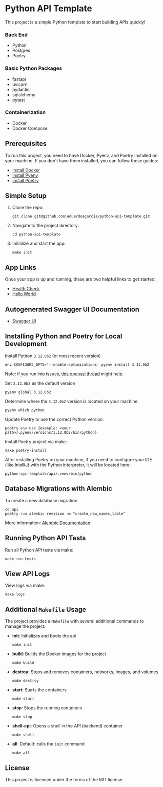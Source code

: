 # Python API Template

This project is a simple Python template to start building APIs quickly!

### Back End
- Python
- Postgres
- Poetry

### Basic Python Packages
- fastapi
- uvicorn
- pydantic
- sqlalchemy
- pytest

### Containerization
- Docker
- Docker Compose

## Prerequisites

To run this project, you need to have Docker, Pyenv, and Poetry installed on your machine. If you don't have them
installed, you can follow these guides:

- [Install Docker](https://docs.docker.com/get-docker/)
- [Install Pyenv](https://github.com/pyenv/pyenv?tab=readme-ov-file#installation)
- [Install Poetry](https://python-poetry.org/docs/)

## Simple Setup

1. Clone the repo:
    ```shell
    git clone git@github.com:eduardoagarcia/python-api-template.git
    ```
2. Navigate to the project directory:
    ```shell
    cd python-api-template
    ```
3. Initialize and start the app:
    ```shell
    make init
    ```

## App Links
Once your app is up and running, these are two helpful links to get started:
- [Health Check](http://localhost:8000/health-check)
- [Hello World](http://localhost:8000/api/v1/hello/world)

## Autogenerated Swagger UI Documentation
- [Swagger UI](http://localhost:8000/docs)

## Installing Python and Poetry for Local Development

Install Python `3.12.0b2` (or most recent version)
```shell
env CONFIGURE_OPTS='--enable-optimizations' pyenv install 3.12.0b2
```
Note: if you run into issues, [this openssl thread](https://stackoverflow.com/questions/77237751/3-12-install-fails-on-intel-macbook-pro) might help.

Set `3.12.0b2` as the default version
```shell
pyenv global 3.12.0b2
```

Determine where the `3.12.0b2` version is located on your machine
```shell
pyenv which python
```

Update Poetry to use the correct Python version:
```shell
poetry env use {example: <your path>/.pyenv/versions/3.12.0b2/bin/python}
```

Install Poetry project via make:
```shell
make poetry-install
```

After installing Poetry on your machine, if you need to configure your IDE (like IntelliJ) with the Python interpreter, it will be located here:
```text
python-api-template/api/.venv/bin/python
```

## Database Migrations with Alembic

To create a new database migration:

```shell
cd api
poetry run alembic revision -m "create_new_names_table"
```

More information: [Alembic Documentation](https://alembic.sqlalchemy.org/en/latest/)

## Running Python API Tests

Run all Python API tests via make:
```shell
make run-tests
```

## View API Logs

View logs via make:
```shell
make logs
```

## Additional `Makefile` Usage

The project provides a `Makefile` with several additional commands to manage the project:

- **init**: Initializes and boots the api
    ```shell
    make init
    ```

- **build**: Builds the Docker images for the project
    ```shell
    make build
    ```

- **destroy**: Stops and removes containers, networks, images, and volumes
    ```shell
    make destroy
    ```

- **start**: Starts the containers
    ```shell
    make start
    ```

- **stop**: Stops the running containers
    ```shell
    make stop
    ```

- **shell-api**: Opens a shell in the API (backend) container
    ```shell
    make shell
    ```

- **all**: Default: calls the `init` command
    ```shell
    make all
    ```

## License

This project is licensed under the terms of the MIT license.